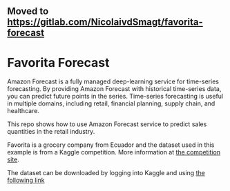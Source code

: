 Moved to https://gitlab.com/NicolaivdSmagt/favorita-forecast
------------------------------------------------------------
# Favorita Forecast

Amazon Forecast is a fully managed deep-learning service for time-series forecasting. By providing Amazon Forecast with historical time-series data, you can predict future points in the series. Time-series forecasting is useful in multiple domains, including retail, financial planning, supply chain, and healthcare. 

This repo shows how to use Amazon Forecast service to predict sales quantities in the retail industry.

Favorita is a grocery company from Ecuador and the dataset used in this example is from a Kaggle competition. More information at [the competition site](https://www.kaggle.com/c/favorita-grocery-sales-forecasting).

The dataset can be downloaded by logging into Kaggle and using [the following link](https://www.kaggle.com/c/7391/download-all) 
